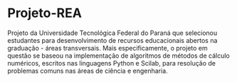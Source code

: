 # Projeto-REA
Projeto da Universidade Tecnológica Federal do Paraná que selecionou estudantes para desenvolvimento de recursos educacionais abertos na graduação - áreas transversais. Mais especificamente, o projeto em questão se baseou na implementação de algoritmos de métodos de cálculo numéricos, escritos nas linguagens Python e Scilab, para resolução de problemas comuns nas áreas de ciência e engenharia.
